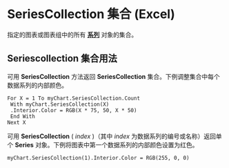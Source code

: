 
# SeriesCollection 集合 (Excel)

指定的图表或图表组中的所有 **[系列](c4446d04-9a3a-4f95-7b3f-adaf1ad2252c.md)** 对象的集合。


## Seriescollection 集合用法

可用  **SeriesCollection** 方法返回 **SeriesCollection** 集合。下例调整集合中每个数据系列的内部颜色。


```
For X = 1 To myChart.SeriesCollection.Count 
 With myChart.SeriesCollection(X) 
 .Interior.Color = RGB(X * 75, 50, X * 50) 
 End With 
Next X
```

可用  **SeriesCollection** ( _index_ )（其中 _index_ 为数据系列的编号或名称）返回单个 **Series** 对象。下例将图表中第一个数据系列的内部颜色设置为红色。




```
myChart.SeriesCollection(1).Interior.Color = RGB(255, 0, 0)
```

